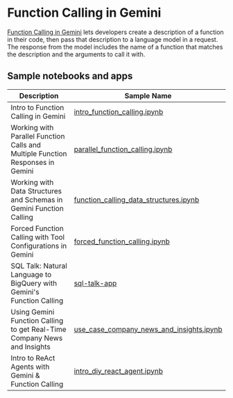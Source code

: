 # Function Calling in Gemini

[Function Calling in Gemini](https://cloud.google.com/vertex-ai/generative-ai/docs/multimodal/function-calling)
lets developers create a description of a function in their code, then pass that
description to a language model in a request. The response from the model
includes the name of a function that matches the description and the arguments
to call it with.

## Sample notebooks and apps

Description | Sample Name
-- | --
Intro to Function Calling in Gemini | [intro_function_calling.ipynb](intro_function_calling.ipynb)
Working with Parallel Function Calls and Multiple Function Responses in Gemini | [parallel_function_calling.ipynb](parallel_function_calling.ipynb)
Working with Data Structures and Schemas in Gemini Function Calling | [function_calling_data_structures.ipynb](function_calling_data_structures.ipynb)
Forced Function Calling with Tool Configurations in Gemini | [forced_function_calling.ipynb](forced_function_calling.ipynb)
SQL Talk: Natural Language to BigQuery with Gemini's Function Calling | [sql-talk-app](sql-talk-app)
Using Gemini Function Calling to get Real-Time Company News and Insights | [use_case_company_news_and_insights.ipynb](use_case_company_news_and_insights.ipynb)
Intro to ReAct Agents with Gemini & Function Calling | [intro_diy_react_agent.ipynb](intro_diy_react_agent.ipynb)
